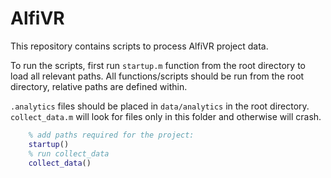# AlfiVR
This repository contains scripts to process AlfiVR project data.


To run the scripts, first run `startup.m` function from the root directory to load all relevant paths.
All functions/scripts should be run from the root directory, relative paths are defined within.


`.analytics` files should be placed in `data/analytics` in the root directory.
`collect_data.m` will look for files only in this folder and otherwise will crash.

```matlab
    % add paths required for the project:
    startup()
    % run collect_data
    collect_data()
```
